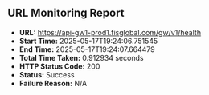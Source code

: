 ## URL Monitoring Report

- **URL:** https://api-gw1-prod1.fisglobal.com/gw/v1/health
- **Start Time:** 2025-05-17T19:24:06.751545
- **End Time:** 2025-05-17T19:24:07.664479
- **Total Time Taken:** 0.912934 seconds
- **HTTP Status Code:** 200
- **Status:** Success
- **Failure Reason:** N/A
